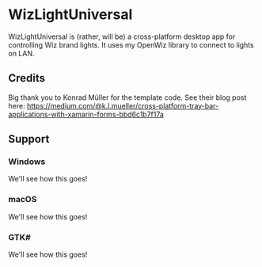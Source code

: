 # WizLightUniversal
WizLightUniversal is (rather, will be) a cross-platform desktop app for controlling Wiz brand lights.
It uses my OpenWiz library to connect to lights on LAN.

## Credits
Big thank you to Konrad Müller for the template code. See their blog post here:
https://medium.com/@k.l.mueller/cross-platform-tray-bar-applications-with-xamarin-forms-bbd6c1b7f17a

## Support
### Windows
We'll see how this goes!
### macOS
We'll see how this goes!
### GTK#
We'll see how this goes!
